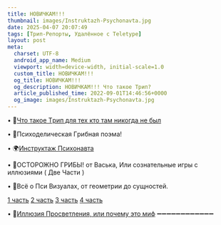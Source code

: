 ```yaml
---
title: НОВИЧКАМ!!!
thumbnail: images/Instruktazh-Psychonavta.jpg
date: 2025-04-07 20:07:49
tags: [Трип-Репорты, Удалённое с Teletype]
layout: post
meta:
  charset: UTF-8
  android_app_name: Medium
  viewport: width=device-width, initial-scale=1.0
  custom_title: НОВИЧКАМ!!!
  og_title: НОВИЧКАМ!!!
  og_description: НОВИЧКАМ!!! Что такое Tpип?
  article_published_time: 2022-09-01T14:46:56+0000
  og_image: images/Instruktazh-Psychonavta.jpg
---
```


• 👣[Что такое Тpип для тех кто там никогда не был](https://telegra.ph/CHto-takoe-Trip-dlya-pervoprohodcev-10-11)

• 🕺Пcихoдeличecкая Гpибная поэма!

• 🌍[Инструктаж Психонавта](/2025/04/07/Instruktazh-Psychonavta/)

• 🍄ОCТОPОЖНО ГPИБЫ! от Васька, Или сознательные игры с иллюзиями ( Две Части )

• 🎇Всё о Пcи Визуaлaх, от геометрии до сущнoстeй.

   [1 часть](https://telegra.ph/PSY-VISUALS-08-04)
   [2 часть](https://telegra.ph/PSY-VISUALS2-08-04)
   [3 часть](https://telegra.ph/PSY-VISUALS3-08-04)
   [4 часть](https://telegra.ph/PSY-VISUALS4-08-04)

• 🍩[Иллюзия Просветления, или почему это миф](https://telegra.ph/Illyuziya-Prosvetleniya-10-11)
➖➖➖➖➖➖➖➖➖➖➖➖ 